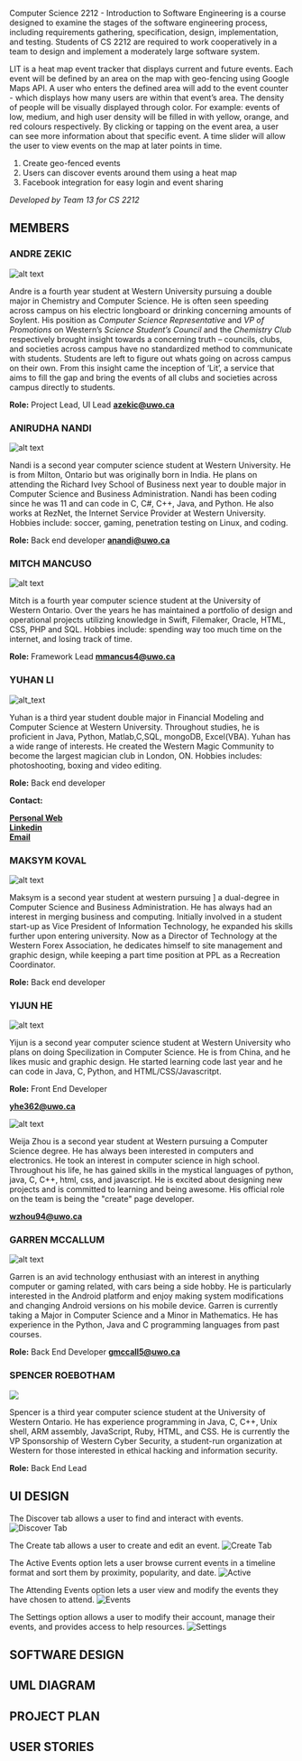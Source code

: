 Computer Science 2212 - Introduction to Software Engineering is a course designed to examine the stages of the software engineering process, including requirements gathering, specification, design, implementation, and testing. Students of CS 2212 are required to work cooperatively in a team to design and implement a moderately large software system.

LIT is a heat map event tracker that displays current and future events. Each event will be defined by an area on the map with geo-fencing using Google Maps API. A user who enters the defined area will add to the event counter - which displays how many users are within that event’s area. The density of people will be visually displayed through color. For example: events of low, medium, and high user density will be filled in with yellow, orange, and red colours respectively. By clicking or tapping on the event area, a user can see more information about that specific event. A time slider will allow the user to view events on the map at later points in time.
1. Create geo-fenced events
2. Users can discover events around them using a heat map
3. Facebook integration for easy login and event sharing

*Developed by Team 13 for CS 2212*

## <a></a>MEMBERS

### ANDRE ZEKIC
![alt text](./website/img/andre.jpg)

Andre is a fourth year student at Western University pursuing a double major in Chemistry and Computer Science. He is often seen speeding across campus on his electric longboard or drinking concerning amounts of Soylent. His position as *Computer Science Representative* and *VP of Promotions* on Western’s *Science Student’s Council* and the *Chemistry Club* respectively brought insight towards a concerning truth – councils, clubs, and societies across campus have no standardized method to communicate with students. Students are left to figure out whats going on across campus on their own. From this insight came the inception of ‘Lit’, a service that aims to fill the gap and bring the events of all clubs and societies across campus directly to students.

**Role:** Project Lead, UI Lead
**azekic@uwo.ca**

### ANIRUDHA NANDI
![alt text](./website/img/nandi-2.jpg)

Nandi is a second year computer science student at Western University. He is from Milton, Ontario but was originally born in India. He plans on attending the Richard Ivey School of Business next year to double major in Computer Science and Business Administration. Nandi has been coding since he was 11 and can code in C, C#, C++, Java, and Python. He also works at RezNet, the Internet Service Provider at Western University. Hobbies include: soccer, gaming, penetration testing on Linux, and coding.

**Role:** Back end developer
**anandi@uwo.ca**

### MITCH MANCUSO
![alt text](./website/img/Mitch.jpg)

Mitch is a fourth year computer science student at the University of Western Ontario. Over the years he has maintained a portfolio of design and operational projects utilizing knowledge in Swift, Filemaker, Oracle, HTML, CSS, PHP and SQL. Hobbies include: spending way too much time on the internet, and losing track of time.

**Role:** Framework Lead
**mmancus4@uwo.ca**

### YUHAN LI
![alt_text](./website/img/Yuhan.jpg)

Yuhan is a third year student double major in Financial Modeling and Computer Science at Western University. Throughout studies, he is proficient in Java, Python, Matlab,C,SQL, mongoDB, Excel(VBA). Yuhan has a wide range of interests. He created the Western Magic Community to become the largest magician club in London, ON. Hobbies includes: photoshooting, boxing and video editing.

**Role:** Back end developer

**Contact:**

**[Personal Web](https://www.liyuhan.me)**    
**[Linkedin](https://ca.linkedin.com/in/yuhan-li-5b07b896)**    
**[Email](yli2422@uwo.ca)**

### MAKSYM KOVAL
![alt text](./website/img/maksym.jpg)

Maksym is a second year student at western pursuing ] a dual-degree in Computer Science and Business Administration. He has always had an interest in merging business and computing. Initially involved in a student start-up as Vice President of Information Technology, he expanded his skills further upon entering university. Now as a Director of Technology at the Western Forex Association, he dedicates himself to site management and graphic design, while keeping a part time position at PPL as a Recreation Coordinator.

**Role:** Back end developer

### YIJUN HE
![alt text](./website/img/yijun.jpg)

Yijun is a second year computer science student at Western University who plans on doing Specilization in Computer Science. He is from China, and he likes music and graphic design. He started learning code last year and he can code in Java, C, Python, and HTML/CSS/Javascritpt.

**Role:** Front End Developer

**yhe362@uwo.ca**

![alt text](./website/img/weija.jpg)
 
Weija Zhou is a second year student at Western pursuing a Computer Science degree. He has always been interested in computers and electronics. He took an interest in computer science in high school. Throughout his life, he has gained skills in the mystical languages of python, java, C, C++, html, css, and javascript. He is excited about designing new projects and is committed to learning and being awesome. His official role on the team is being the "create" page developer. 
 
 **[wzhou94@uwo.ca](wzhou94@uwo.ca)**
 
### GARREN MCCALLUM
![alt text](./website/img/garren.jpg)

Garren is an avid technology enthusiast with an interest in anything computer or gaming related, with cars being a side hobby. He is particularly interested in the Android platform and enjoy making system modifications and changing Android versions on his mobile device. Garren is currently taking a Major in Computer Science and a Minor in Mathematics. He has experience in the Python, Java and C programming languages from past courses.

**Role:** Back End Developer
**gmccall5@uwo.ca**

### SPENCER ROEBOTHAM
<img src="./website/img/Spencer.jpg">

Spencer is a third year computer science student at the University of Western Ontario. He has experience programming in Java, C, C++, Unix shell, ARM assembly, JavaScript, Ruby, HTML, and CSS. He is currently the VP Sponsorship of Western Cyber Security, a student-run organization at Western for those interested in ethical hacking and information security.

**Role:** Back End Lead

## UI DESIGN

The Discover tab allows a user to find and interact with events.
![Discover Tab](./website/img/discover.jpg)

The Create tab allows a user to create and edit an event.
![Create Tab](./website/img/create.jpg)

The Active Events option lets a user browse current events in a timeline format and sort them by proximity, popularity, and date.
![Active](./website/img/timeline.jpg)

The Attending Events option lets a user view and modify the events they have chosen to attend.
![Events](./website/img/events.jpg)

The Settings option allows a user to modify their account, manage their events, and provides access to help resources.
![Settings](./website/img/settings.png)



## SOFTWARE DESIGN

## UML DIAGRAM

## PROJECT PLAN

## USER STORIES
